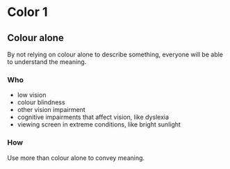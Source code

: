 # Color 1
## Colour alone
By not relying on colour alone to describe something, everyone will be able to understand the meaning.

### Who
- low vision
- colour blindness
- other vision impairment
- cognitive impairments that affect vision, like dyslexia
- viewing screen in extreme conditions, like bright sunlight

### How
Use more than colour alone to convey meaning.
